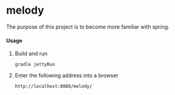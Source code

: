 # melody
The purpose of this project is to become more familiar with spring.

#### Usage
1. Build and run
   ```
   gradle jettyRun
   ```

2. Enter the following address into a browser
   ```
   http://localhost:8080/melody/
   ```
